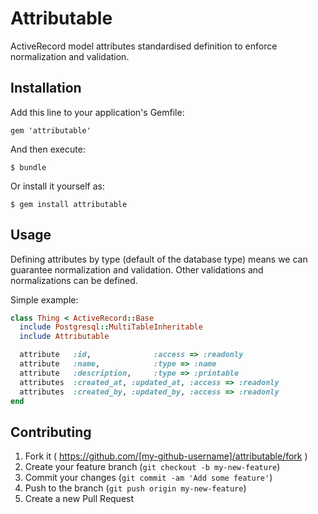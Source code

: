 # Attributable

ActiveRecord model attributes standardised definition to enforce normalization and validation.

## Installation

Add this line to your application's Gemfile:

    gem 'attributable'

And then execute:

    $ bundle

Or install it yourself as:

    $ gem install attributable

## Usage

Defining attributes by type (default of the database type) means we can guarantee normalization and
validation.  Other validations and normalizations can be defined.

Simple example:

```ruby
class Thing < ActiveRecord::Base
  include Postgresql::MultiTableInheritable
  include Attributable

  attribute   :id,              :access => :readonly
  attribute   :name,            :type => :name
  attribute   :description,     :type => :printable  
  attributes  :created_at, :updated_at, :access => :readonly
  attributes  :created_by, :updated_by, :access => :readonly
end
```

## Contributing

1. Fork it ( https://github.com/[my-github-username]/attributable/fork )
2. Create your feature branch (`git checkout -b my-new-feature`)
3. Commit your changes (`git commit -am 'Add some feature'`)
4. Push to the branch (`git push origin my-new-feature`)
5. Create a new Pull Request
